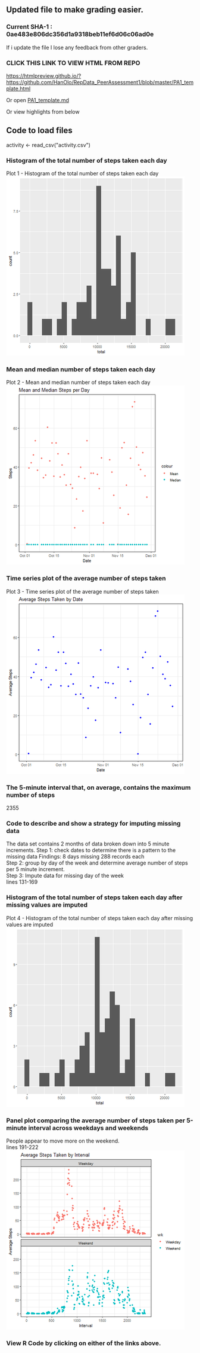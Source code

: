 ## Updated file to make grading easier.

### Current SHA-1 : 0ae483e806dc356d1a9318beb11ef6d06c06ad0e
If i update the file I lose any feedback from other graders.  

### CLICK THIS LINK TO VIEW HTML FROM REPO  ######
https://htmlpreview.github.io/?https://github.com/HanOlo/RepData_PeerAssessment1/blob/master/PA1_template.html

Or open [PA1_template.md](./PA1_template.md)

Or view highlights from below

## Code to load files
activity <- read_csv("activity.csv")


### Histogram of the total number of steps taken each day

Plot 1 -  Histogram of the total number of steps taken each day   
![Image1](plot1.png)  
  

### Mean and median number of steps taken each day 
  
Plot 2 - Mean and median number of steps taken each day  
![Image2](plot2.png)   



###  Time series plot of the average number of steps taken

Plot 3 - Time series plot of the average number of steps taken  
![Image3](plot3.png)



### The 5-minute interval that, on average, contains the maximum number of steps

2355


### Code to describe and show a strategy for imputing missing data

The data set contains 2 months of data broken down into 5 minute increments. 
Step 1: check dates to determine there is a pattern to the missing data
Findings: 8 days missing 288 records each  
Step 2: group by day of the week and determine average number of steps per 5 minute increment.  
Step 3: Impute data for missing day of the week  
lines 131-169


### Histogram of the total number of steps taken each day after missing values are imputed

Plot 4 - Histogram of the total number of steps taken each day after missing values are imputed  
![Image4](plot4.png)  


### Panel plot comparing the average number of steps taken per 5-minute interval across weekdays and weekends

People appear to move more on the weekend.    
lines 191-222  
![Image5](plot5.png)

### View R Code by clicking on either of the links above.
